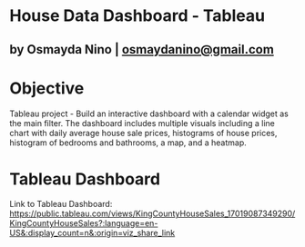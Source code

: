 # House Data Dashboard - Tableau
## by Osmayda Nino | osmaydanino@gmail.com

# Objective
Tableau project - Build an interactive dashboard with a calendar widget as the main filter. The dashboard includes multiple visuals including a line chart with daily average house sale prices, histograms of house prices, histogram of bedrooms and bathrooms, a map, and a heatmap.

# Tableau Dashboard



Link to Tableau Dashboard:
https://public.tableau.com/views/KingCountyHouseSales_17019087349290/KingCountyHouseSales?:language=en-US&:display_count=n&:origin=viz_share_link
